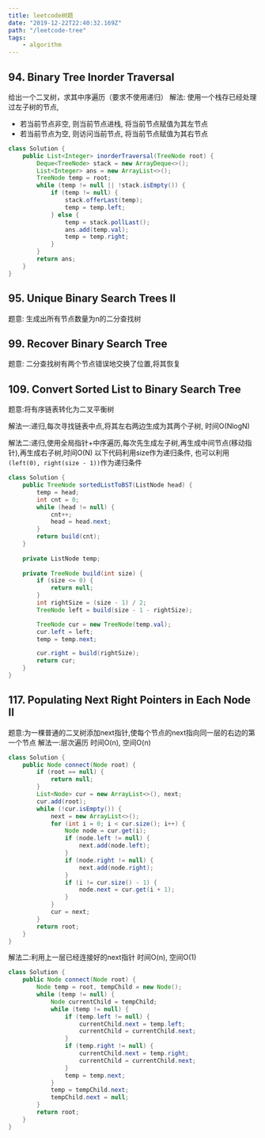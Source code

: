 ```yaml
---
title: leetcode树题
date: "2019-12-22T22:40:32.169Z"
path: "/leetcode-tree"
tags:
    - algorithm
---
```


## 94. Binary Tree Inorder Traversal
给出一个二叉树，求其中序遍历（要求不使用递归）
解法: 使用一个栈存已经处理过左子树的节点, 
* 若当前节点非空, 则当前节点进栈, 将当前节点赋值为其左节点
* 若当前节点为空, 则访问当前节点, 将当前节点赋值为其右节点

```java
class Solution {
    public List<Integer> inorderTraversal(TreeNode root) {
        Deque<TreeNode> stack = new ArrayDeque<>();
        List<Integer> ans = new ArrayList<>();
        TreeNode temp = root;
        while (temp != null || !stack.isEmpty()) {
            if (temp != null) {
                stack.offerLast(temp);
                temp = temp.left;
            } else {
                temp = stack.pollLast();
                ans.add(temp.val);
                temp = temp.right;
            }
        }
        return ans;
    }
}
```

## 95. Unique Binary Search Trees II
题意: 生成出所有节点数量为n的二分查找树

## 99. Recover Binary Search Tree
题意: 二分查找树有两个节点错误地交换了位置,将其恢复

## 109. Convert Sorted List to Binary Search Tree
题意:将有序链表转化为二叉平衡树

解法一:递归,每次寻找链表中点,将其左右两边生成为其两个子树, 时间O(NlogN)

解法二:递归,使用全局指针+中序遍历,每次先生成左子树,再生成中间节点(移动指针),再生成右子树,时间O(N)
以下代码利用size作为递归条件, 也可以利用`(left(0), right(size - 1))`作为递归条件
```java
class Solution {
    public TreeNode sortedListToBST(ListNode head) {
        temp = head;
        int cnt = 0;
        while (head != null) {
            cnt++;
            head = head.next;
        }
        return build(cnt);
    }
    
    private ListNode temp;
    
    private TreeNode build(int size) {
        if (size <= 0) {
            return null;
        }
        int rightSize = (size - 1) / 2;
        TreeNode left = build(size - 1 - rightSize);

        TreeNode cur = new TreeNode(temp.val);
        cur.left = left;
        temp = temp.next;

        cur.right = build(rightSize);
        return cur;
    }
}
```

## 117. Populating Next Right Pointers in Each Node II
题意:为一棵普通的二叉树添加next指针,使每个节点的next指向同一层的右边的第一个节点
解法一:层次遍历 时间O(n), 空间O(n)
```java
class Solution {
    public Node connect(Node root) {
        if (root == null) {
            return null;
        }
        List<Node> cur = new ArrayList<>(), next;
        cur.add(root);
        while (!cur.isEmpty()) {
            next = new ArrayList<>();
            for (int i = 0; i < cur.size(); i++) {
                Node node = cur.get(i);
                if (node.left != null) {
                    next.add(node.left);
                }
                if (node.right != null) {
                    next.add(node.right);
                }
                if (i != cur.size() - 1) {
                    node.next = cur.get(i + 1);
                }
            }
            cur = next;
        }
        return root;
    }
}
```
解法二:利用上一层已经连接好的next指针
时间O(n), 空间O(1)
```java
class Solution {
    public Node connect(Node root) {
        Node temp = root, tempChild = new Node();
        while (temp != null) {
            Node currentChild = tempChild;
            while (temp != null) {
                if (temp.left != null) {
                    currentChild.next = temp.left;
                    currentChild = currentChild.next;
                }
                if (temp.right != null) {
                    currentChild.next = temp.right;
                    currentChild = currentChild.next;
                }
                temp = temp.next;
            }
            temp = tempChild.next;
            tempChild.next = null;
        }
        return root;
    }
}
```